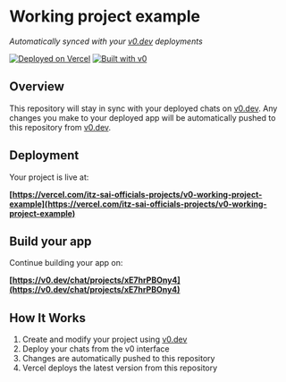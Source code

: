 # Working project example

*Automatically synced with your [v0.dev](https://v0.dev) deployments*

[![Deployed on Vercel](https://img.shields.io/badge/Deployed%20on-Vercel-black?style=for-the-badge&logo=vercel)](https://vercel.com/itz-sai-officials-projects/v0-working-project-example)
[![Built with v0](https://img.shields.io/badge/Built%20with-v0.dev-black?style=for-the-badge)](https://v0.dev/chat/projects/xE7hrPBOny4)

## Overview

This repository will stay in sync with your deployed chats on [v0.dev](https://v0.dev).
Any changes you make to your deployed app will be automatically pushed to this repository from [v0.dev](https://v0.dev).

## Deployment

Your project is live at:

**[https://vercel.com/itz-sai-officials-projects/v0-working-project-example](https://vercel.com/itz-sai-officials-projects/v0-working-project-example)**

## Build your app

Continue building your app on:

**[https://v0.dev/chat/projects/xE7hrPBOny4](https://v0.dev/chat/projects/xE7hrPBOny4)**

## How It Works

1. Create and modify your project using [v0.dev](https://v0.dev)
2. Deploy your chats from the v0 interface
3. Changes are automatically pushed to this repository
4. Vercel deploys the latest version from this repository